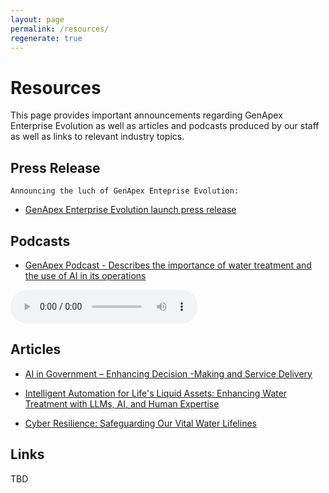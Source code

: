 ```yaml
---
layout: page
permalink: /resources/
regenerate: true
---
```


# Resources
This page provides important announcements regarding GenApex Enterprise Evolution as well as articles and podcasts produced by our staff as well as links to relevant industry topics.

## Press Release
	Announcing the luch of GenApex Enteprise Evolution:
  * [GenApex Enterprise Evolution launch press release](https://sway.cloud.microsoft/FGh98RqbYSEoCuxr?ref=Link)

## Podcasts
* [GenApex Podcast - Describes the importance of water treatment and the use of AI in its operations]()

<audio controls>
  <source src="/assets/Podcasts/GenApex.mp3" type="audio/mpeg">
  Your browser does not support the audio element.
</audio>


## Articles

  * [AI in Government – Enhancing Decision -Making and Service Delivery](https://sway.cloud.microsoft/UK5uqlGFwGq3gEsY?ref=Link)  

  * [Intelligent Automation for Life's Liquid Assets: Enhancing Water Treatment with LLMs, AI, and Human Expertise](https://sway.cloud.microsoft/d31ya30itO2AQPf9?authoringPlay=true&publish)

  * [Cyber Resilience: Safeguarding Our Vital Water Lifelines](https://sway.cloud.microsoft/yg2zs9ShQox9ooZ3?authoringPlay=true&publish)

## Links

TBD

